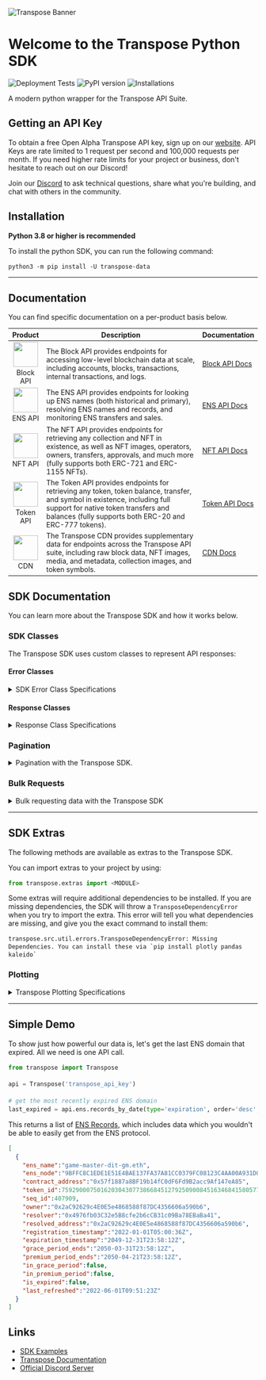 ![Transpose Banner](https://files.readme.io/356ac19-TRSP_DocBanner.png)

# Welcome to the Transpose Python SDK
![Deployment Tests](https://github.com/TransposeData/transpose-python-sdk/actions/workflows/deployment_tests.yml/badge.svg) ![PyPI version](https://badge.fury.io/py/transpose-data.svg) ![Installations](https://img.shields.io/pypi/dd/transpose-data?color=g)

A modern python wrapper for the Transpose API Suite.

## Getting an API Key

To obtain a free Open Alpha Transpose API key, sign up on our [website](https://www.transpose.io/). API Keys are rate limited to 1 request per second and 100,000 requests per month. If you need higher rate limits for your project or business, don't hesitate to reach out on our Discord!

Join our [Discord](https://discord.gg/AKguqp3U57) to ask technical questions, share what you're building, and chat with others in the community.

## Installation

**Python 3.8 or higher is recommended**

To install the python SDK, you can run the following command:
```
python3 -m pip install -U transpose-data
```

---

## Documentation
You can find specific documentation on a per-product basis below.

|                                                                            Product                                                                            | Description                                                                                                                                                                                                                  | Documentation                                                                                   |
| :-----------------------------------------------------------------------------------------------------------------------------------------------------------: | ---------------------------------------------------------------------------------------------------------------------------------------------------------------------------------------------------------------------------- | ----------------------------------------------------------------------------------------------- |
| <img src="https://assets.website-files.com/624cc12cbb8535a77bafc47d/628ebc9704701b4d5610ac1a_Blockchain_Logo_Solid.png" width="50" height="50"><br> Block API | The Block API provides endpoints for accessing low-level blockchain data at scale, including accounts, blocks, transactions, internal transactions, and logs.                                                                | [Block API Docs](https://github.com/TransposeData/transpose-python-sdk/blob/main/docs/block.md) |
|     <img src="https://assets.website-files.com/624cc12cbb8535a77bafc47d/628d465b6551e284a9ae73e4_Wallet_Logo_ENS.png" width="50" height="50"><br> ENS API     | The ENS API provides endpoints for looking up ENS names (both historical and primary), resolving ENS names and records, and monitoring ENS transfers and sales.                                                              | [ENS API Docs](https://github.com/TransposeData/transpose-python-sdk/blob/main/docs/ens.md)     |
|     <img src="https://assets.website-files.com/624cc12cbb8535a77bafc47d/6286795ef57a1412d6d767fc_NFT_Logo_Solid.png" width="50" height="50"><br> NFT API      | The NFT API provides endpoints for retrieving any collection and NFT in existence, as well as NFT images, operators, owners, transfers, approvals, and much more (fully supports both ERC-721 and ERC-1155 NFTs).            | [NFT API Docs](https://github.com/TransposeData/transpose-python-sdk/blob/main/docs/nft.md)     |
|   <img src="https://assets.website-files.com/624cc12cbb8535a77bafc47d/628fb0f77f6279a920577119_Token_Logo2_Solid.png" width="50" height="50"><br>Token API    | The Token API provides endpoints for retrieving any token, token balance, transfer, and symbol in existence, including full support for native token transfers and balances (fully supports both ERC-20 and ERC-777 tokens). | [Token API Docs](https://github.com/TransposeData/transpose-python-sdk/blob/main/docs/token.md) |
|      <img src="https://assets.website-files.com/624c8536aa7f872fe6829dbd/628feeeb8eb1204a1c701cd1_CDN_Logo_Red-p-500.png" width="50" height="50"><br>CDN      | The Transpose CDN provides supplementary data for endpoints across the Transpose API suite, including raw block data, NFT images, media, and metadata, collection images, and token symbols.                                 | [CDN Docs](https://github.com/TransposeData/transpose-python-sdk/blob/main/docs/cdn.md)         |

## SDK Documentation
You can learn more about the Transpose SDK and how it works below.

### SDK Classes
The Transpose SDK uses custom classes to represent API responses:

#### Error Classes
<details>
<summary>SDK Error Class Specifications</summary>
The SDK uses the following error classes to represent API errors:

- ``TransposeBadRequest``
  - Represents a 400 Bad Request error from the Transpose API.
- ``TransposeRateLimit``
  - Represents a 429 Rate Limit error from the Transpose API.
- ``TransposeInvalidAPIKey``
  - Represents a 401 Unauthorized error from the Transpose API.
- ``TransposeInternalServerError``
  - Represents a 500 Internal Server Error error from the Transpose API.
- ``TransposeResourceNotFound``
  - Represents a 404 Not Found error from the Transpose API.

These errors will be raised when the SDK encounters an error from the Transpose API.
</details>

#### Response Classes
<details>
<summary>Response Class Specifications</summary>

The SDK will always return a list of response objects from the Transpose API. For example, calling the ``ens.records_by_date`` endpoint will return a list of ``ENSRecord`` objects.

These response objects can be accessed in the following ways:
  - ``ENSRecord[0].ens_name`` will return the first record's ens_name.
  - ``ENSRecord[i].ens_name`` retrieves the ens_name from the i-th response
  
All response objects can also be accessed as a dictionary by calling ``.to_dict()`` on them:
  - ``ENSRecord[0].to_dict()`` will return the first record as a dictionary.
  - ``ENSRecord[i].to_dict()`` retrieves the i-th record as a dictionary.
</details>

### Pagination
<details>
<summary>Pagination with the Transpose SDK.</summary>

Transpose endpoints will return a maximum of 500 results in a single query. To return the next page, simply call ``api.next()``. If ``api.next()`` returns ``None``, then there are no more pages.

Here is a standard pagination implementation:

```python
while True:
    data = api.next()

    # sleep to avoid rate limits
    time.sleep(1)

    # if there are no more pages, exit loop
    if data is None: break

    # otherwise, print length of data
    else: print(len(data))
```
</details>

### Bulk Requests
<details>

<summary>Bulk requesting data with the Transpose SDK</summary>
Alongside pagination, we also offer a convenience method for iterating over all pages. This method will handle pagination for you, and will return a list of all results.

#### Usage:
```python
api.bulk_request(endpoint_response, requests_per_second, results_to_fetch)
```
| Parameter           | Required | Description                                                   | Type     |
| ------------------- | -------- | ------------------------------------------------------------- | -------- |
| endpoint_response   | Yes      | The called API function, which returns a list of data models. | ``List`` |
| requests_per_second | No       | The number of requests per second to make                     | ``int``  |
| results_to_fetch    | No       | The number of results to fetch                                | ``int``  |

#### Responses
| Code | Title                 | Model                                                                                                        |
| ---- | --------------------- | ------------------------------------------------------------------------------------------------------------ |
| 200  | Success               | Data Model                                                                                                   |
| 400  | Bad Request           | [Error](https://github.com/TransposeData/transpose-python-sdk/blob/main/docs/documentation.md#Error-Classes) 
| 403  | Forbidden             | [Error](https://github.com/TransposeData/transpose-python-sdk/blob/main/docs/documentation.md#Error-Classes) |
| 404  | Not Found             | [Error](https://github.com/TransposeData/transpose-python-sdk/blob/main/docs/documentation.md#Error-Classes) |
| 500  | Internal Server Error | [Error](https://github.com/TransposeData/transpose-python-sdk/blob/main/docs/documentation.md#Error-Classes) |

Here is an example of how to use ``bulk_request``:

```python
all_blocks_by_miner = api.bulk_request(api.block.blocks_by_date(mined_after='2022-01-01 00:00:00', miner='0x00192Fb10dF37c9FB26829eb2CC623cd1BF599E8', limit=500))

print(len(all_blocks_by_miner))

>>> 53046
```
</details>

---

## SDK Extras
The following methods are available as extras to the Transpose SDK. 

You can import extras to your project by using:
```python
from transpose.extras import <MODULE>
```

Some extras will require additional dependencies to be installed. If you are missing dependencies, the SDK will throw a `TransposeDependencyError` when you try to import the extra. This error will tell you what dependencies are missing, and give you the exact command to install them:

```shell
transpose.src.util.errors.TransposeDependencyError: Missing Dependencies. You can install these via `pip install plotly pandas kaleido`
```

### Plotting
<details>
<summary>Transpose Plotting Specifications</summary>

The SDK natively includes a plotting library which implements [plotly](https://plot.ly/python/). Using it, you can quickly create plots of data obtained through the Transpose API.

For a plotting example, check out the [demo](https://github.com/TransposeData/transpose-python-sdk/blob/main/demo/plotting.py) file, which will graph the past hour's gas prices in a bar chart.

![chart](https://github.com/TransposeData/transpose-python-sdk/blob/main/docs/images/plotting.png?fw)

#### Usage
You'll first need to install the plotting dependencies using:
```shell
pip install plotly, pandas, kaleido
```

Instantiating a new plot is as simple as importing the ``Plot`` class and instantiating it:

```python
from transpose.extras import Plot
chart = Plot(title="Hourly Gas Prices on Ethereum")
```

This will return an object on which you can call the following methods:

- ``Plot.plotly()``
  - Returns the current plot as a plotly object. From there, you can further customize the plot.
  
- ``Plot.show()``
  - Renders the current plot in the browser. This plot is interactive, and can be zoomed and panned.
  
- ``Plot.render(path, format)``
  - Inputs:
    - ``path`` -> The path to render the plot to.
    - ``format`` -> The format to render the plot as. Can be either ``png``, ``html``, ``jpg``, etc.

- ``Plot.add_data(data, type, shape, smoothing)``

  - Inputs:
    - ``data`` -> The data to add to the plot. Takes the following format:
      
      ```json
      {
        "x":       [],                   // List of data
        "y":       [],                   // List of data
        "y_axis":  "Gas Price (Gwei)",   // OPTIONAL: The name of the y-axis
        "x_axis":  "Time",               // OPTIONAL: The name of the x-axis
      }
      ```
    - ``type`` -> OPTIONAL: The method used to render the data to the plot. Can be either ``line`` or ``bar``.
    - ``shape`` -> OPTIONAL: The shape of the line. Can be either ``linear``, ``spline``, ``vh``, ``hv``, ``vhv``, or ``hvh``.
    - ``smoothing`` -> OPTIONAL: The number of points to smooth the data with.
      - For ``line``, this will calculate a moving average of the data with a period of ``smoothing``.
      - For ``bar``, this will group and average the data over ``smoothing`` points.
</details>

---

## Simple Demo

To show just how powerful our data is, let's get the last ENS domain that expired. All we need is one API call.
```python
from transpose import Transpose

api = Transpose('transpose_api_key')

# get the most recently expired ENS domain
last_expired = api.ens.records_by_date(type='expiration', order='desc', limit=1)
```

This returns a list of [ENS Records](https://github.com/TransposeData/transpose-python-sdk/tree/main/docs/ens.md#ENS-Record-Model), which includes data which you wouldn't be able to easily get from the ENS protocol.

```json
[
  {
    "ens_name":"game-master-dit-gm.eth",
    "ens_node":"9BFFC8C1EDE1E51E4BAE137FA37A81CC0379FC08123C4AA00A931D0D983956B7",
    "contract_address":"0x57f1887a8BF19b14fC0dF6Fd9B2acc9Af147eA85",
    "token_id":75929000750162030430773866845127925090084516346841580577625168871716954805188,
    "seq_id":407909,
    "owner":"0x2aC92629c4E0E5e4868588f87DC4356606a590b6",
    "resolver":"0x4976fb03C32e5B8cfe2b6cCB31c09Ba78EBaBa41",
    "resolved_address":"0x2aC92629c4E0E5e4868588f87DC4356606a590b6",
    "registration_timestamp":"2022-01-01T05:00:36Z",
    "expiration_timestamp":"2049-12-31T23:58:12Z",
    "grace_period_ends":"2050-03-31T23:58:12Z",
    "premium_period_ends":"2050-04-21T23:58:12Z",
    "in_grace_period":false,
    "in_premium_period":false,
    "is_expired":false,
    "last_refreshed":"2022-06-01T09:51:23Z"
  }
]
```

## Links
- [SDK Examples](https://github.com/TransposeData/transpose-python-sdk/tree/main/examples)
- [Transpose Documentation](https://docs.transpose.io)
- [Official Discord Server](https://discord.gg/AKguqp3U57)
